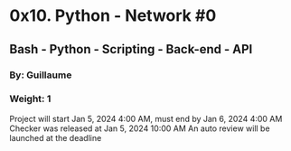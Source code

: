 # 0x10. Python - Network #0

## Bash - Python - Scripting - Back-end - API

### By: Guillaume

### Weight: 1

Project will start Jan 5, 2024 4:00 AM, must end by Jan 6, 2024 4:00 AM
Checker was released at Jan 5, 2024 10:00 AM
An auto review will be launched at the deadline
